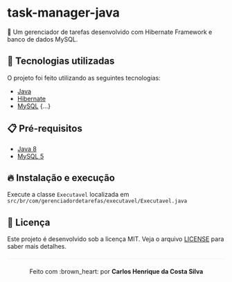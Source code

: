 # task-manager-java
:paperclip: Um gerenciador de tarefas desenvolvido com Hibernate Framework e banco de dados MySQL.

## :rocket: Tecnologias utilizadas 

O projeto foi feito utilizando as seguintes tecnologias:

- [Java](https://www.java.com/pt_BR/download/faq/java8.xml)
- [Hibernate](https://hibernate.org/)
- [MySQL](https://dev.mysql.com/)
{...}

## :clipboard: Pré-requisitos

- [Java 8](https://www.java.com/pt_BR/download/faq/java8.xml)
- [MySQL 5](https://dev.mysql.com/)

## :fire: Instalação e execução
Execute a classe `Executavel` localizada em `src/br/com/gerenciadordetarefas/executavel/Executavel.java`

## :page_facing_up: Licença 
Este projeto é desenvolvido sob a licença MIT. Veja o arquivo [LICENSE](LICENSE.md) para saber mais detalhes.

<p align="center" style="margin-top: 20px; border-top: 1px solid #eee; padding-top: 20px;">Feito com :brown_heart: por <strong> Carlos Henrique da Costa Silva </strong> </p>
